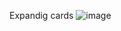 Expandig cards
![image](https://user-images.githubusercontent.com/83901326/124044284-76457880-d9e3-11eb-9a89-aa72582de1cc.png)
